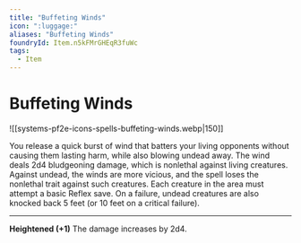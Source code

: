 ```yaml
---
title: "Buffeting Winds"
icon: ":luggage:"
aliases: "Buffeting Winds"
foundryId: Item.n5kFMrGHEqR3fuWc
tags:
  - Item
---
```


# Buffeting Winds
![[systems-pf2e-icons-spells-buffeting-winds.webp|150]]

You release a quick burst of wind that batters your living opponents without causing them lasting harm, while also blowing undead away. The wind deals 2d4 bludgeoning damage, which is nonlethal against living creatures. Against undead, the winds are more vicious, and the spell loses the nonlethal trait against such creatures. Each creature in the area must attempt a basic Reflex save. On a failure, undead creatures are also knocked back 5 feet (or 10 feet on a critical failure).

* * *

**Heightened (+1)** The damage increases by 2d4.
